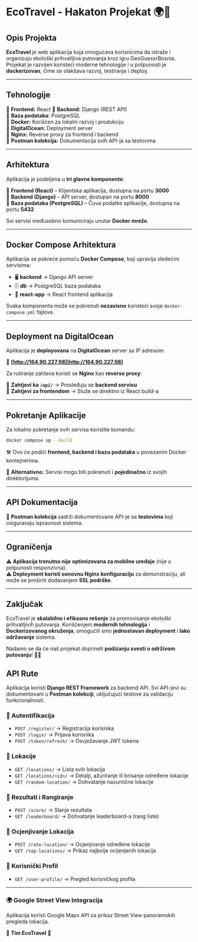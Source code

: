 # **EcoTravel - Hakaton Projekat** 🌍🚀  

## **Opis Projekta**  
**EcoTravel** je web aplikacija koja omogućava korisnicima da istraže i organizuju ekološki prihvatljiva putovanja kroz igru GeoGuessrBosnia. Projekat je razvijen koristeći moderne tehnologije i u potpunosti je **dockerizovan**, čime se olakšava razvoj, testiranje i deploy.  

---

## **Tehnologije**  

🔹 **Frontend:** React
🔹 **Backend:** Django (REST API)  
🔹 **Baza podataka:** PostgreSQL  
🔹 **Docker:** Korišćen za lokalni razvoj i produkciju  
🔹 **DigitalOcean:** Deployment server  
🔹 **Nginx:** Reverse proxy za frontend i backend  
🔹 **Postman kolekcija:** Dokumentacija svih API-ja sa testovima  

---

## **Arhitektura**  

Aplikacija je podeljena u **tri glavne komponente**:  

📌 **Frontend (React)** – Klijentska aplikacija, dostupna na portu **3000**  
📌 **Backend (Django)** – API server, dostupan na portu **8000**  
📌 **Baza podataka (PostgreSQL)** – Čuva podatke aplikacije, dostupna na portu **5432**  

Svi servisi međusobno komuniciraju unutar **Docker mreže**.

---

## **Docker Compose Arhitektura**  

Aplikacija se pokreće pomoću **Docker Compose**, koji upravlja sledećim servisima:  

- 🖥️ **backend** → Django API server  
- 🗄️ **db** → PostgreSQL baza podataka  
- 🎨 **react-app** → React frontend aplikacija  

Svaka komponenta može se pokrenuti **nezavisno** koristeći svoje `docker-compose.yml` fajlove.

---

## **Deployment na DigitalOcean**  

Aplikacija je **deployovana** na **DigitalOcean** server sa IP adresom:  

🔗 **[http://164.90.227.98](http://164.90.227.98)**  

Za rutiranje zahteva koristi se **Nginx** kao **reverse proxy**:  

📌 **Zahtjevi ka `/api/`** → Prosleđuju se **backend servisu**  
📌 **Zahtjevi za frontendom** → Služe se direktno iz React build-a  

---

## **Pokretanje Aplikacije**  

Za lokalno pokretanje svih servisa koristite komandu:  

```bash
docker compose up --build
```

🛠️ Ovo će podići **frontend, backend i bazu podataka** u povezanim Docker kontejnerima.  

🔹 **Alternativno:** Servisi mogu biti pokrenuti i **pojedinačno** iz svojih direktorijuma.

---

## **API Dokumentacija**  

📌 **Postman kolekcija** sadrži dokumentovane API-je sa **testovima** koji osiguravaju ispravnost sistema.  

---

## **Ograničenja**  

⚠ **Aplikacija trenutno nije optimizovana za mobilne uređaje** (nije u potpunosti responzivna).  
⚠ **Deployment koristi osnovnu Nginx konfiguraciju** za demonstraciju, ali može se proširiti dodavanjem **SSL podrške**.  

---

## **Zaključak**  

EcoTravel je **skalabilno i efikasno rešenje** za promovisanje ekološki prihvatljivih putovanja. Korišćenjem **modernih tehnologija** i **Dockerizovanog okruženja**, omogućili smo **jednostavan deployment** i **lako održavanje** sistema.  

Nadamo se da će naš projekat doprineti **podizanju svesti o održivom putovanju**! 🌿✨  

## **API Rute**  

Aplikacija koristi **Django REST Framework** za backend API. Svi API-jevi su dokumentovani u **Postman kolekciji**, uključujući testove za validaciju funkcionalnosti.  

### **📌 Autentifikacija**  
- `POST /register/` → Registracija korisnika  
- `POST /login/` → Prijava korisnika  
- `POST /token/refresh/` → Osvježavanje JWT tokena  

### **📌 Lokacije**  
- `GET /locations/` → Lista svih lokacija  
- `GET /locations/<id>/` → Detalji, ažuriranje ili brisanje određene lokacije  
- `GET /random-location/` → Dohvatanje nasumične lokacije  

### **📌 Rezultati i Rangiranje**  
- `POST /score/` → Slanje rezultata  
- `GET /leaderboard/` → Dohvatanje leaderboard-a (rang liste)  

### **📌 Ocjenjivanje Lokacija**  
- `POST /rate-location/` → Ocjenjivanje određene lokacije  
- `GET /top-locations/` → Prikaz najbolje ocijenjenih lokacija  

### **📌 Korisnički Profil**  
- `GET /user-profile/` → Pregled korisničkog profila  

---

### **🌍 Google Street View Integracija**
Aplikacija koristi Google Maps API za prikaz Street View panoramskih pregleda lokacija. 

📌 **Tim EcoTravel** 🚀